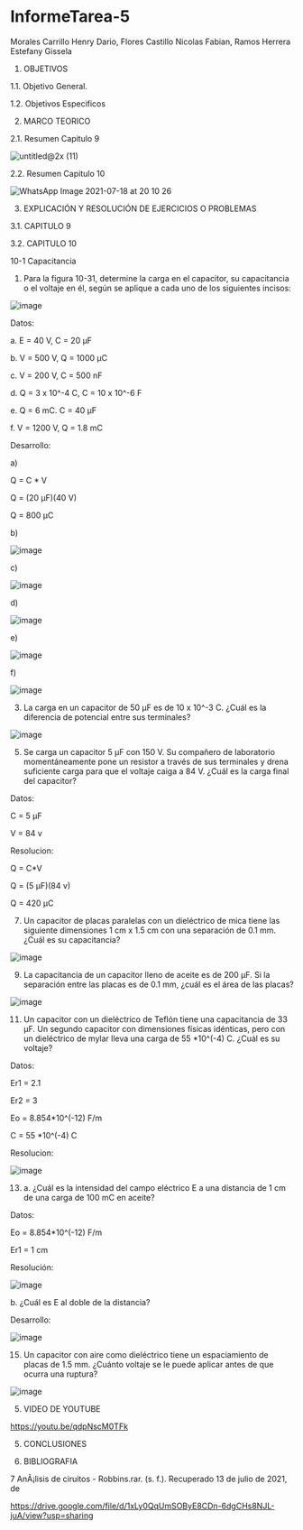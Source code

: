 # InformeTarea-5

Morales Carrillo Henry Dario, Flores Castillo Nicolas Fabian, Ramos Herrera Estefany Gissela

1. OBJETIVOS

1.1. Objetivo General.



1.2. Objetivos Especificos



2. MARCO TEORICO

2.1. Resumen Capitulo 9

![untitled@2x (11)](https://user-images.githubusercontent.com/85144847/126400229-b9bf434a-7539-4847-83aa-8a31a7db3fea.png)

2.2. Resumen Capitulo 10

![WhatsApp Image 2021-07-18 at 20 10 26](https://user-images.githubusercontent.com/85144847/126400180-60f16444-9ac2-4244-86a9-cdee2f6e1ee1.jpeg)

3. EXPLICACIÓN Y RESOLUCIÓN DE EJERCICIOS O PROBLEMAS

3.1. CAPITULO 9



3.2. CAPITULO 10

10-1 Capacitancia

1. Para la figura 10-31, determine la carga en el capacitor, su capacitancia o el voltaje en él, según se aplique a cada uno de los siguientes incisos:

![image](https://user-images.githubusercontent.com/85144847/126401351-7cf3859c-9ea9-48a9-b507-a3f547f2ab48.png)

Datos:

a. E = 40 V, C = 20 µF      
 
b. V = 500 V, Q = 1000 µC       

c. V = 200 V, C = 500 nF 

d. Q = 3 x 10^-4 C, C = 10 x 10^-6 F

e. Q = 6 mC. C = 40 µF

f. V = 1200 V, Q = 1.8 mC

Desarrollo:

a) 

Q = C * V

Q = (20 µF)(40 V)

Q = 800 μC

b)

![image](https://user-images.githubusercontent.com/85144847/126407904-cbce02ba-d9b9-4b8d-aad7-ef3287ddc5f0.png)

c)

![image](https://user-images.githubusercontent.com/85144847/126407916-6cec4e32-3cc0-499b-8551-6c0e93f2058d.png)

d) 

![image](https://user-images.githubusercontent.com/85144847/126407931-bbda9765-67bd-4abb-ac22-203fd86a8203.png)

e) 

![image](https://user-images.githubusercontent.com/85144847/126407962-45fd7e57-e6e0-4c67-bb48-42521d6886fd.png)

f)

![image](https://user-images.githubusercontent.com/85144847/126408002-3f28f55b-ce2f-43f4-9941-1988a5eb44c3.png)

3. La carga en un capacitor de 50 µF es de 10 x 10^-3 C. ¿Cuál es la diferencia de potencial entre sus terminales?

![image](https://user-images.githubusercontent.com/85144847/126410372-f9f1662b-c1ad-48f3-a61c-344247b305c7.png)

5. Se carga un capacitor 5 µF con 150 V. Su compañero de laboratorio momentáneamente pone un resistor a través de sus terminales y drena suficiente carga para que el voltaje caiga a 84 V. ¿Cuál es la carga final del capacitor?  

Datos:

C = 5 µF  

V = 84 v

Resolucion:

Q = C*V 

Q = (5 µF)(84 v)

Q = 420 μC

7. Un capacitor de placas paralelas con un dieléctrico de mica tiene las siguiente dimensiones 1 cm x 1.5 cm con una separación de 0.1 mm. ¿Cuál es su capacitancia?

![image](https://user-images.githubusercontent.com/85144847/126410670-6371db43-c746-4dad-a9f2-5be5d7078646.png)

9. La capacitancia de un capacitor lleno de aceite es de 200 µF. Si la separación entre las placas es de 0.1 mm, ¿cuál es el área de las placas?

![image](https://user-images.githubusercontent.com/85144847/126410711-188c84db-af06-45af-9306-c79687664a2b.png)

11. Un capacitor con un dieléctrico de Teflón tiene una capacitancia de 33 μF. Un segundo capacitor con dimensiones físicas idénticas, pero con un dieléctrico de mylar lleva una carga de 55 *10^(-4) C. ¿Cuál es su voltaje?

Datos:

 Er1 = 2.1                                                                    
 
 Er2 = 3                                                                        
 
 Eo = 8.854*10^(-12) F/m                                           
 
 C = 55 *10^(-4) C                                                       
 
 Resolucion:
 
 ![image](https://user-images.githubusercontent.com/85144847/126410958-35ea8c8f-a427-4f95-a9bd-11efc90c461b.png)

13. a. ¿Cuál es la intensidad del campo eléctrico E a una distancia de 1 cm de una carga de 100 mC en aceite?

Datos:

Eo = 8.854*10^(-12) F/m                                         

Er1 = 1 cm                                                               
 
Resolución:

![image](https://user-images.githubusercontent.com/85144847/126411042-965a0a87-032a-4c29-af05-9fc02ff71d33.png)

 b. ¿Cuál es E al doble de la distancia?
 
 Desarrollo:
 
 ![image](https://user-images.githubusercontent.com/85144847/126411085-7607584d-4dcc-4a50-a930-845f0259f562.png)

15. Un capacitor con aire como dieléctrico tiene un espaciamiento de placas de 1.5 mm. ¿Cuánto voltaje se le puede aplicar antes de que ocurra una ruptura?

![image](https://user-images.githubusercontent.com/85144847/126411142-cff84094-01bd-4497-8f82-5c24b9b87b54.png)







5. VIDEO DE YOUTUBE

https://youtu.be/qdpNscM0TFk

5. CONCLUSIONES


6. BIBLIOGRAFIA

7 AnÃ¡lisis de ciruitos - Robbins.rar. (s. f.). Recuperado 13 de julio de 2021, de

https://drive.google.com/file/d/1xLy0QqUmSOByE8CDn-6dgCHs8NJL-juA/view?usp=sharing
